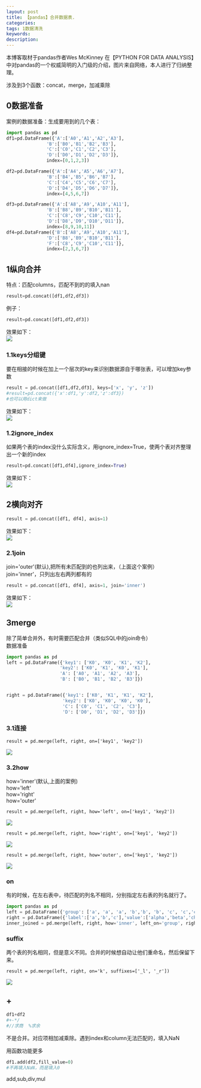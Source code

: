 ```yaml
---
layout: post
title: 【pandas】合并数据表.
categories:
tags: 1数据清洗
keywords:
description:
---
```


本博客取材于pandas作者Wes McKinney 在【PYTHON FOR DATA ANALYSIS】中对pandas的一个权威简明的入门级的介绍，图片来自网络，本人进行了归纳整理。    

涉及到3个函数：concat，merge，加减乘除

## 0数据准备
案例的数据准备：生成要用到的几个表：  
```py
import pandas as pd
df1=pd.DataFrame({'A':['A0','A1','A2','A3'],
               'B':['B0','B1','B2','B3'],
               'C':['C0','C1','C2','C3'],
               'D':['D0','D1','D2','D3']},
               index=[0,1,2,3])

df2=pd.DataFrame({'A':['A4','A5','A6','A7'],
               'B':['B4','B5','B6','B7'],
               'C':['C4','C5','C6','C7'],
               'D':['D4','D5','D6','D7']},
               index=[4,5,6,7])

df3=pd.DataFrame({'A':['A8','A9','A10','A11'],
               'B':['B8','B9','B10','B11'],
               'C':['C8','C9','C10','C11'],
               'D':['D8','D9','D10','D11']},
               index=[8,9,10,11])
df4=pd.DataFrame({'B':['A8','A9','A10','A11'],
               'D':['B8','B9','B10','B11'],
               'F':['C8','C9','C10','C11']},
               index=[2,3,6,7])
```


## 1纵向合并  
特点：匹配columns，匹配不到的的填入nan
```python
result=pd.concat([df1,df2,df3])
```

例子：  
```py
result=pd.concat([df1,df2,df3])
```

效果如下：  
<img src='http://www.guofei.site/public/postimg2/concat.jpg'>


### 1.1keys分组键

要在相接的时候在加上一个层次的key来识别数据源自于哪张表，可以增加key参数  

```py
result = pd.concat([df1,df2,df3], keys=['x', 'y', 'z'])
#result=pd.concat({'x':df1,'y':df2,'z':df3})
#也可以用dict来做
```

效果如下：  
<img src='http://www.guofei.site/public/postimg2/concat2.jpg'>


### 1.2ignore_index
如果两个表的index没什么实际含义，用ignore_index=True，使两个表对齐整理出一个新的index  

```py
result=pd.concat([df1,df4],ignore_index=True)
```

效果如下：  
<img src='http://www.guofei.site/public/postimg2/concat5.jpg'>

## 2横向对齐
```py
result = pd.concat([df1, df4], axis=1)
```
效果如下：  
<img src='http://www.guofei.site/public/postimg2/concat3.jpg'>


### 2.1join
join='outer'(默认),把所有未匹配到的也列出来，（上面这个案例）  
join='inner'，只列出左右两列都有的

```py
result = pd.concat([df1, df4], axis=1, join='inner')
```
效果如下：  
<img src='http://www.guofei.site/public/postimg2/concat4.jpg'>


## 3merge
除了简单合并外，有时需要匹配合并（类似SQL中的join命令）  
数据准备  
```py
import pandas as pd
left = pd.DataFrame({'key1': ['K0', 'K0', 'K1', 'K2'],
                    'key2': ['K0', 'K1', 'K0', 'K1'],
                    'A': ['A0', 'A1', 'A2', 'A3'],
                    'B': ['B0', 'B1', 'B2', 'B3']})


right = pd.DataFrame({'key1': ['K0', 'K1', 'K1', 'K2'],
                     'key2': ['K0', 'K0', 'K0', 'K0'],
                     'C': ['C0', 'C1', 'C2', 'C3'],
                     'D': ['D0', 'D1', 'D2', 'D3']})
```

### 3.1连接
```
result = pd.merge(left, right, on=['key1', 'key2'])
```
<img src='http://www.guofei.site/public/postimg2/merge1.jpg'>

### 3.2how

how='inner'(默认,上面的案例)  
how='left'  
how='right'  
how='outer'  

```
result = pd.merge(left, right, how='left', on=['key1', 'key2'])
```

<img src='http://www.guofei.site/public/postimg2/merge2.jpg'>


```
result = pd.merge(left, right, how='right', on=['key1', 'key2'])
```
<img src='http://www.guofei.site/public/postimg2/merge3.jpg'>


```
result = pd.merge(left, right, how='outer', on=['key1', 'key2'])
```
<img src='http://www.guofei.site/public/postimg2/merge4.jpg'>

### on

有的时候，在左右表中，待匹配的列名不相同，分别指定左右表的列名就行了。    

```python
import pandas as pd
left = pd.DataFrame({'group': ['a', 'a', 'a', 'b','b', 'b', 'c', 'c','c'],'ounces': [4, 3, 12, 6, 7.5, 8, 3, 5, 6]})
right = pd.DataFrame({'label':['a','b','c'],'value':['alpha','beta','charlie']})
inner_joined = pd.merge(left, right, how='inner', left_on='group', right_on='label')
```                  




### suffix
两个表的列名相同，但是意义不同。合并的时候想自动让他们重命名，然后保留下来。  

```
result = pd.merge(left, right, on='k', suffixes=['_l', '_r'])
```

<img src='http://www.guofei.site/public/postimg2/merge5.jpg'>


## +

```py
df1+df2  
#+-*/
#//求商  %求余
```
不是合并。对应项相加减乘除。遇到index和column无法匹配的，填入NaN    

用函数功能更多
```py
df1.add(df2,fill_value=0)
#不再填入NaN，而是填入0
```

add,sub,div,mul  
